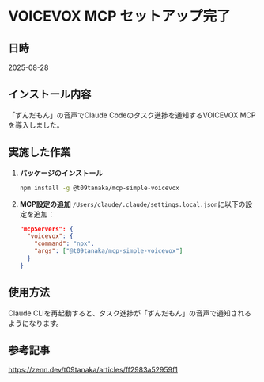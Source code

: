 # VOICEVOX MCP セットアップ完了

## 日時
2025-08-28

## インストール内容
「ずんだもん」の音声でClaude Codeのタスク進捗を通知するVOICEVOX MCPを導入しました。

## 実施した作業

1. **パッケージのインストール**
   ```bash
   npm install -g @t09tanaka/mcp-simple-voicevox
   ```

2. **MCP設定の追加**
   `/Users/claude/.claude/settings.local.json`に以下の設定を追加：
   ```json
   "mcpServers": {
     "voicevox": {
       "command": "npx",
       "args": ["@t09tanaka/mcp-simple-voicevox"]
     }
   }
   ```

## 使用方法
Claude CLIを再起動すると、タスク進捗が「ずんだもん」の音声で通知されるようになります。

## 参考記事
https://zenn.dev/t09tanaka/articles/ff2983a52959f1